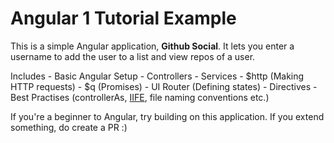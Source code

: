 Angular 1 Tutorial Example
========================

This is a simple Angular application, **Github Social**. It lets you enter a username to add the user to a list and view repos of a user.

Includes
	- Basic Angular Setup
	- Controllers
	- Services
	- $http (Making HTTP requests)
	- $q (Promises)
	- UI Router (Defining states)
	- Directives
	- Best Practises (controllerAs, [IIFE](https://en.wikipedia.org/wiki/Immediately-invoked_function_expression), file naming conventions etc.)

If you're a beginner to Angular, try building on this application. If you extend something, do create a PR :)